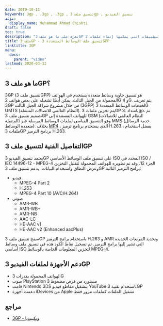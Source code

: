 ```yaml
---
date: 2019-10-11
keywords: 3gp , .3gp , .3gp , تنسيق ملف 3gp , تنسيق الفيديو
مؤلف:
  display_name: Muhammad Ahmad Chishti
draft: false
toc: true
description: "تعرف على ما هو ملف 3GP وواجهات برمجة التطبيقات التي يمكنها إنشاء ملفات 3GP وفتحها."
title: ملف 3GP - تنسيق ملف الوسائط المتعددة 3GPP
linktitle: 3GP
menu:
  docs:
    parent: "video"
lastmod: 2020-03-12
---
```


## ما هو ملف 3GP؟

3GP (تنسيق ملف 3GPP) هو تنسيق حاوية وسائط متعددة يستخدم في الهواتف المحمولة من الجيل الثالث. يمكن أيضًا تشغيله على بعض هواتف 2G و 4G. يتم تعريف 3GP من خلال مشروع شراكة الجيل الثالث (3GPP) لخدمات الوسائط المتعددة 3G UMTS (النظام العالمي للاتصالات المتنقلة). يتم تخزين ملفات 3GP بامتداد .3gp. تم تصميم تنسيق ملف 3GP للهواتف المستندة إلى GSM (النظام العالمي للاتصالات المتنقلة) وهو التنسيق القياسي لملفات الوسائط المرسلة عبر MMS (خدمة الرسائل متعددة الوسائط). بخلاف [MP4](/ar/video/mp4/) ، الذي يستخدم برنامج ترميز H.263 ، يفضل استخدام ملفات 3GP برنامج الترميز H.263.

## التفاصيل الفنية لتنسيق ملف 3GP

يعتمد تنسيق الفيديو 3GP على تنسيق ملف الوسائط الأساسي ISO المحدد في ISO / IEC 14496-12 - MPEG-4 الجزء 12. وقد تم تطويره للهواتف المحمولة لتقليل التخزين وعرض النطاق واستخدام البيانات. يدعم تنسيق ملف 3GP برامج الترميز التالية:

- فيديو
  - MPEG-4 Part 2
  - H.263
  - MPEG-4 Part 10 (AVC/H.264)
- صوتي
  - AMR-WB
  - AMR-WB+
  - AMR-NB
  - AAC-LC
  - HE-AAC v1
  - HE-AAC v2 (Enhanced aacPlus)

سمح تنسيق ملف 3GP باستخدام برامج الترميز H.263 و AMR وتحديد المربعات الجديدة التي تشير إليها برامج الترميز. تم تسجيل نقاط الكود هذه في تنسيق ملف وسائط أساسي ISO لتخزين المعلومات الخاصة بالوسائط MPEG-4.

## دعم الأجهزة لملفات الفيديو 3GP

- الهواتف المحمولة بقدرات 3G
- صوت PlayStation 3 مستورد من قرص مضغوط
- قامت Nintendo 3DS بتشغيل مقاطع فيديو YouTube باستخدام تقنية 3GP
- دعمت أجهزة iDevices من Apple تشغيل الملفات كملفات مرور فقط

## مراجع

- [3GP - ويكيبيديا](https://en.wikipedia.org/wiki/3GP_and_3G2)

